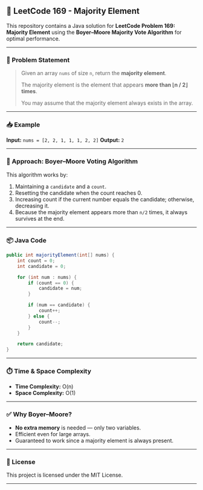 

## 🧮 LeetCode 169 - Majority Element

This repository contains a Java solution for **LeetCode Problem 169: Majority Element** using the **Boyer–Moore Majority Vote Algorithm** for optimal performance.

---

### 📝 Problem Statement

> Given an array `nums` of size `n`, return the **majority element**.
>
> The majority element is the element that appears **more than ⌊n / 2⌋ times**.
>
> You may assume that the majority element always exists in the array.

---

### 📥 Example

**Input:**
`nums = [2, 2, 1, 1, 1, 2, 2]`
**Output:**
`2`

---

### 🚀 Approach: Boyer–Moore Voting Algorithm

This algorithm works by:

1. Maintaining a `candidate` and a `count`.
2. Resetting the candidate when the count reaches 0.
3. Increasing count if the current number equals the candidate; otherwise, decreasing it.
4. Because the majority element appears more than `n/2` times, it always survives at the end.

---

### 📦 Java Code

```java
public int majorityElement(int[] nums) {
    int count = 0;
    int candidate = 0;

    for (int num : nums) {
        if (count == 0) {
            candidate = num;
        }

        if (num == candidate) {
            count++;
        } else {
            count--;
        }
    }

    return candidate;
}
```

---

### ⏱️ Time & Space Complexity

* **Time Complexity:** O(n)
* **Space Complexity:** O(1)

---

### ✅ Why Boyer–Moore?

* **No extra memory** is needed — only two variables.
* Efficient even for large arrays.
* Guaranteed to work since a majority element is always present.

---

### 📄 License

This project is licensed under the MIT License.

---
